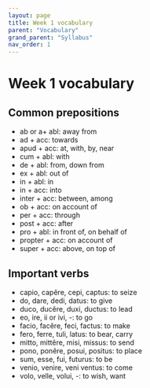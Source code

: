 ```yaml
---
layout: page
title: Week 1 vocabulary
parent: "Vocabulary"
grand_parent: "Syllabus"
nav_order: 1
---
```


# Week 1 vocabulary


## Common prepositions

- ab or a+ abl: away from
- ad + acc: towards
- apud + acc: at, with, by, near
- cum + abl: with
- de + abl: from, down from
- ex + abl: out of
- in + abl: in
- in + acc: into
- inter + acc: between, among
- ob + acc: on account of
- per + acc: through
- post + acc: after
- pro + abl: in front of, on behalf of
- propter + acc: on account of
- super + acc: above, on top of


## Important verbs

- capio, capĕre, cepi, captus: to seize
- do, dare, dedi, datus: to give
- duco, ducĕre, duxi, ductus: to lead
- eo, ire, ii or ivi, -: to go
- facio, facĕre, feci, factus: to make
- fero, ferre, tuli, latus: to bear, carry
- mitto, mittĕre, misi, missus: to send
- pono, ponĕre, posui, positus: to place
- sum, esse, fui, futurus: to be
- venio, venire, veni ventus: to come
- volo, velle, volui, -: to wish, want